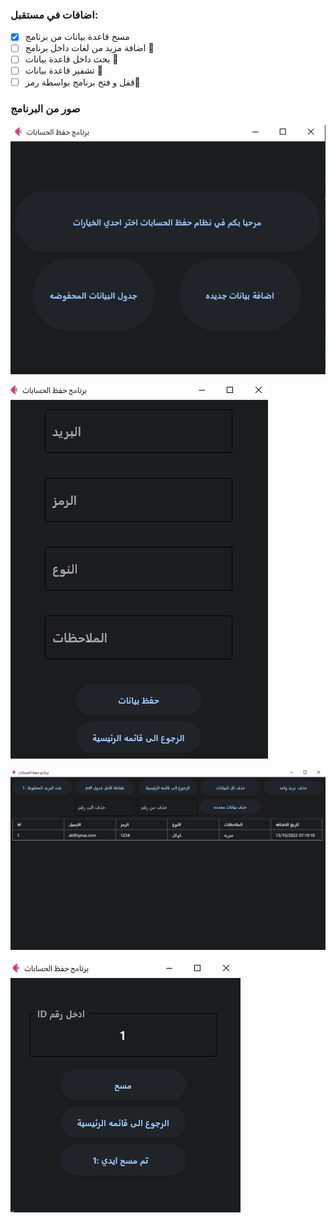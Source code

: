 
### اضافات في مستقبل:
- [x] مسح قاعدة بيانات من برنامج 
- [ ] اضافة مزيد من لغات داخل برنامج :tada:
- [ ] بحث داخل قاعدة بيانات :tada:
- [ ] تشفير قاعدة بيانات :tada:
- [ ] قفل و فتح برنامج بواسطة رمز:tada:
### صور من البرنامج


![Home App](https://github.com/Ali-Adnan219/Email-saving-system-2/blob/main/image/img-1.png)

![Home App](https://github.com/Ali-Adnan219/Email-saving-system-2/blob/main/image/img-2.png)

![Home App](https://github.com/Ali-Adnan219/Email-saving-system-2/blob/main/image/img-3.png)

![Home App](https://github.com/Ali-Adnan219/Email-saving-system-2/blob/main/image/img-4.png)



 
